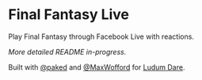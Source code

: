 # Final Fantasy Live

Play Final Fantasy through Facebook Live with reactions.

_More detailed README in-progress._

Built with [@paked](https://github.com/paked) and [@MaxWofford](https://github.com/MaxWofford) for [Ludum Dare](https://ldjam.com/).
